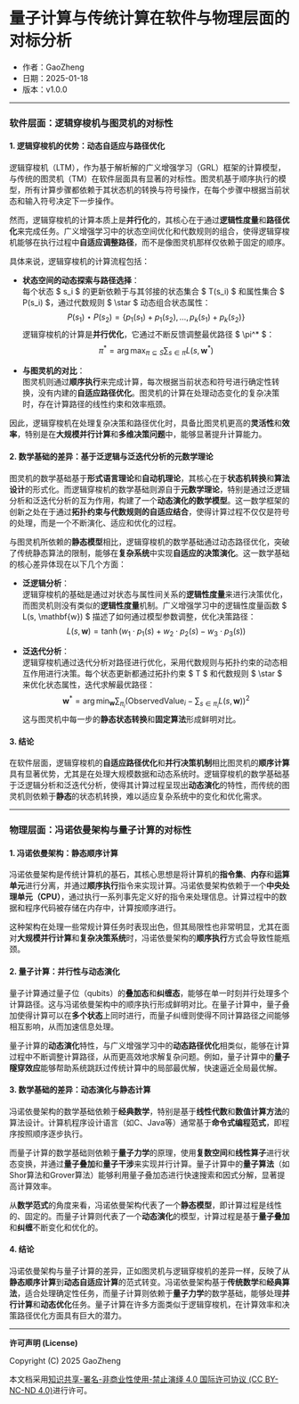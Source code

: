 # **量子计算与传统计算在软件与物理层面的对标分析**

- 作者：GaoZheng
- 日期：2025-01-18
- 版本：v1.0.0

---

### **软件层面：逻辑穿梭机与图灵机的对标性**

#### **1. 逻辑穿梭机的优势：动态自适应与路径优化**

逻辑穿梭机（LTM），作为基于解析解的广义增强学习（GRL）框架的计算模型，与传统的图灵机（TM）在软件层面具有显著的对标性。图灵机基于顺序执行的模型，所有计算步骤都依赖于其状态机的转换与符号操作，在每个步骤中根据当前状态和输入符号决定下一步操作。

然而，逻辑穿梭机的计算本质上是**并行化**的，其核心在于通过**逻辑性度量**和**路径优化**来完成任务。广义增强学习中的状态空间优化和代数规则的组合，使得逻辑穿梭机能够在执行过程中**自适应调整路径**，而不是像图灵机那样仅依赖于固定的顺序。

具体来说，逻辑穿梭机的计算流程包括：

- **状态空间的动态探索与路径选择**：  
  每个状态 $ s_i $ 的更新依赖于与其邻接的状态集合 $ T(s_i) $ 和属性集合 $ P(s_i) $，通过代数规则 $ \star $ 动态组合状态属性：
  $$
  P(s_1) \star P(s_2) = \{p_1(s_1) + p_1(s_2), \dots, p_k(s_1) + p_k(s_2)\}
  $$
  逻辑穿梭机的计算是**并行优化**，它通过不断反馈调整最优路径 $ \pi^* $：
  $$
  \pi^* = \arg\max_{\pi \subseteq S} \sum_{s \in \pi} L(s, \mathbf{w}^*)
  $$

- **与图灵机的对比**：  
  图灵机则通过**顺序执行**来完成计算，每次根据当前状态和符号进行确定性转换，没有内建的**自适应路径优化**。图灵机的计算在处理动态变化的复杂决策时，存在计算路径的线性约束和效率瓶颈。

因此，逻辑穿梭机在处理复杂决策和路径优化时，具备比图灵机更高的**灵活性**和**效率**，特别是在**大规模并行计算**和**多维决策问题**中，能够显著提升计算能力。

#### **2. 数学基础的差异：基于泛逻辑与泛迭代分析的元数学理论**

图灵机的数学基础基于**形式语言理论**和**自动机理论**，其核心在于**状态机转换**和**算法设计**的形式化。而逻辑穿梭机的数学基础则源自于**元数学理论**，特别是通过泛逻辑分析和泛迭代分析的互为作用，构建了一个**动态演化的数学模型**。这一数学框架的创新之处在于通过**拓扑约束与代数规则的自适应结合**，使得计算过程不仅仅是符号的处理，而是一个不断演化、适应和优化的过程。

与图灵机所依赖的**静态模型**相比，逻辑穿梭机的数学基础通过动态路径优化，突破了传统静态算法的限制，能够在**复杂系统**中实现**自适应的决策演化**。这一数学基础的核心差异体现在以下几个方面：

- **泛逻辑分析**：  
  逻辑穿梭机的基础是通过对状态与属性间关系的**逻辑性度量**来进行决策优化，而图灵机则没有类似的**逻辑性度量**机制。广义增强学习中的逻辑性度量函数 $ L(s, \mathbf{w}) $ 描述了如何通过模型参数调整，优化决策路径：
  $$
  L(s, \mathbf{w}) = \tanh\left(w_1 \cdot p_1(s) + w_2 \cdot p_2(s) - w_3 \cdot p_3(s)\right)
  $$

- **泛迭代分析**：  
  逻辑穿梭机通过迭代分析对路径进行优化，采用代数规则与拓扑约束的动态相互作用进行决策。每个状态更新都通过拓扑约束 $ T $ 和代数规则 $ \star $ 来优化状态属性，迭代求解最优路径：
  $$
  \mathbf{w}^* = \arg\min_{\mathbf{w}} \sum_{\pi_i} \left(\text{ObservedValue}_i - \sum_{s \in \pi_i} L(s, \mathbf{w})\right)^2
  $$
  这与图灵机中每一步的**静态状态转换**和**固定算法**形成鲜明对比。

#### **3. 结论**

在软件层面，逻辑穿梭机的**自适应路径优化**和**并行决策机制**相比图灵机的**顺序计算**具有显著优势，尤其是在处理大规模数据和动态系统时。逻辑穿梭机的数学基础基于泛逻辑分析和泛迭代分析，使得其计算过程呈现出**动态演化**的特性，而传统的图灵机则依赖于**静态**的状态机转换，难以适应复杂系统中的变化和优化需求。

---

### **物理层面：冯诺依曼架构与量子计算的对标性**

#### **1. 冯诺依曼架构：静态顺序计算**

冯诺依曼架构是传统计算机的基石，其核心思想是将计算机的**指令集**、**内存**和**运算单元**进行分离，并通过**顺序执行**指令来实现计算。冯诺依曼架构依赖于一个**中央处理单元（CPU）**，通过执行一系列事先定义好的指令来处理信息。计算过程中的数据和程序代码被存储在内存中，计算按顺序进行。

这种架构在处理一些常规计算任务时表现出色，但其局限性也非常明显，尤其在面对**大规模并行计算**和**复杂决策系统**时，冯诺依曼架构的**顺序执行**方式会导致性能瓶颈。

#### **2. 量子计算：并行性与动态演化**

量子计算通过量子位（qubits）的**叠加态**和**纠缠态**，能够在单一时刻并行处理多个计算路径。这与冯诺依曼架构中的顺序执行形成鲜明对比。在量子计算中，量子叠加使得计算可以在**多个状态**上同时进行，而量子纠缠则使得不同计算路径之间能够相互影响，从而加速信息处理。

量子计算的**动态演化**特性，与广义增强学习中的**动态路径优化**相类似，能够在计算过程中不断调整计算路径，从而更高效地求解复杂问题。例如，量子计算中的**量子隧穿效应**能够帮助系统跳跃过传统计算中的局部最优解，快速逼近全局最优解。

#### **3. 数学基础的差异：动态演化与静态计算**

冯诺依曼架构的数学基础依赖于**经典数学**，特别是基于**线性代数**和**数值计算方法**的算法设计。计算机程序设计语言（如C、Java等）通常基于**命令式编程范式**，即程序按照顺序逐步执行。

而量子计算的数学基础则依赖于**量子力学**的原理，使用**复数空间**和**线性算子**进行状态变换，并通过**量子叠加**和**量子干涉**来实现并行计算。量子计算中的**量子算法**（如Shor算法和Grover算法）能够利用量子叠加态进行快速搜索和因式分解，显著提高计算效率。

从**数学范式**的角度来看，冯诺依曼架构代表了一个**静态模型**，即计算过程是线性的、固定的。而量子计算则代表了一个**动态演化**的模型，计算过程是基于**量子叠加**和**纠缠**不断变化和优化的。

#### **4. 结论**

冯诺依曼架构与量子计算的差异，正如图灵机与逻辑穿梭机的差异一样，反映了从**静态顺序计算**到**动态自适应计算**的范式转变。冯诺依曼架构基于**传统数学**和**经典算法**，适合处理确定性任务，而量子计算则依赖于**量子力学**的数学基础，能够处理**并行计算**和**动态优化**任务。量子计算在许多方面类似于逻辑穿梭机，在计算效率和决策路径优化方面具有巨大的潜力。

---

**许可声明 (License)**

Copyright (C) 2025 GaoZheng 

本文档采用[知识共享-署名-非商业性使用-禁止演绎 4.0 国际许可协议 (CC BY-NC-ND 4.0)](https://creativecommons.org/licenses/by-nc-nd/4.0/deed.zh-Hans)进行许可。
